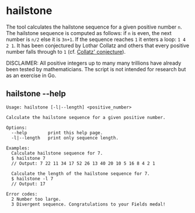 # hailstone

The tool calculates the hailstone sequence for a given positive number `n`. The
hailstone sequence is computed as follows: if `n` is even, the next number is
`n/2` else it is `3n+1`. If the sequence reaches `1` it enters a loop: `1 4 2 1`.
It has been conjectured by Lothar Collatz and others that every positive number
falls through to `1` (cf. [Collatz' conjecture](https://en.wikipedia.org/wiki/Collatz_conjecture)).

DISCLAIMER: All positive integers up to many many trillions have already been
tested by mathematicians. The script is not intended for research but as an
exercise in Go.

## hailstone --help
```
Usage: hailstone [-l|--length] <positive_number>

Calculate the hailstone sequence for a given positive number.

Options:
  --help        print this help page.
  -l|--length   print only sequence length.

Examples:
  Calculate hailstone sequence for 7.
  $ hailstone 7
  // Output: 7 22 11 34 17 52 26 13 40 20 10 5 16 8 4 2 1

  Calculate the length of the hailstone sequence for 7.
  $ hailstone -l 7
  // Output: 17

Error codes:
  2 Number too large.
  3 Divergent sequence. Congratulations to your Fields medal!
```
